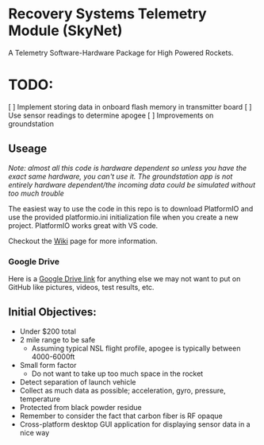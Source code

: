 # Recovery Systems Telemetry Module (SkyNet)
A Telemetry Software-Hardware Package for High Powered Rockets.

# TODO:
[ ] Implement storing data in onboard flash memory in transmitter board
[ ] Use sensor readings to determine apogee
[ ] Improvements on groundstation


## Useage
*Note: almost all this code is hardware dependent so unless you have the exact same hardware, you can't use it. The groundstation app is not entirely hardware dependent/the incoming data could be simulated without too much trouble*

The easiest way to use the code in this repo is to download PlatformIO and use the provided platformio.ini initialization file when you create a new project. PlatformIO works great with VS code. 

Checkout the [Wiki](https://github.com/NUSTARS/2021-telerecovery/wiki/Hardware) page for more information. 

### Google Drive
Here is a [Google Drive link](https://drive.google.com/drive/u/1/folders/1rWdLhBEQf0NXYTq_rxv_L2-M3DT5xfJa) for anything else we may not want to put on GitHub like pictures, videos, test results, etc.

## Initial Objectives:
- Under $200 total 
- 2 mile range to be safe
  - Assuming typical NSL flight profile, apogee is typically between 4000-6000ft 
- Small form factor
  - Do not want to take up too much space in the rocket 
- Detect separation of launch vehicle
- Collect as much data as possible; acceleration, gyro, pressure, temperature
- Protected from black powder residue
- Remember to consider the fact that carbon fiber is RF opaque
- Cross-platform desktop GUI application for displaying sensor data in a nice way

